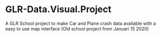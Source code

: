 # GLR-Data.Visual.Project
A GLR School project to make Car and Plane crash data available with a easy to use map interface (Old school project from Januari 15 2020)
